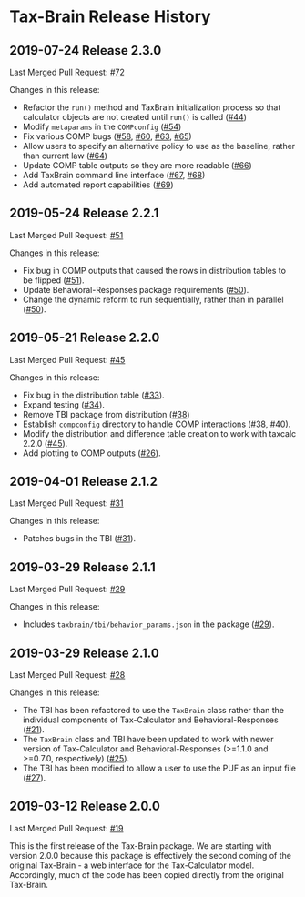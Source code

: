 # Tax-Brain Release History

## 2019-07-24 Release 2.3.0

Last Merged Pull Request: [#72](https://github.com/PSLmodels/Tax-Brain/pull/72)

Changes in this release:

* Refactor the `run()` method and TaxBrain initialization process so that
  calculator objects are not created until `run()` is called ([#44](https://github.com/PSLmodels/Tax-Brain/pull/44))
* Modify `metaparams` in the `COMPconfig` ([#54](https://github.com/PSLmodels/Tax-Brain/pull/54))
* Fix various COMP bugs ([#58](https://github.com/PSLmodels/Tax-Brain/pull/58),
  [#60](https://github.com/PSLmodels/Tax-Brain/pull/60),
  [#63](https://github.com/PSLmodels/Tax-Brain/pull/63),
  [#65](https://github.com/PSLmodels/Tax-Brain/pull/65))
* Allow users to specify an alternative policy to use as the baseline, rather
  than current law ([#64](https://github.com/PSLmodels/Tax-Brain/pull/64))
* Update COMP table outputs so they are more readable ([#66](https://github.com/PSLmodels/Tax-Brain/pull/66))
* Add TaxBrain command line interface ([#67](https://github.com/PSLmodels/Tax-Brain/pull/67), [#68](https://github.com/PSLmodels/Tax-Brain/pull/68))
* Add automated report capabilities ([#69](https://github.com/PSLmodels/Tax-Brain/pull/69))

## 2019-05-24 Release 2.2.1

Last Merged Pull Request: [#51](https://github.com/PSLmodels/Tax-Brain/pull/51)

Changes in this release:

* Fix bug in COMP outputs that caused the rows in distribution tables to be
  flipped ([#51](https://github.com/PSLmodels/Tax-Brain/pull/51)).
* Update Behavioral-Responses package requirements ([#50](https://github.com/PSLmodels/Tax-Brain/pull/50)).
* Change the dynamic reform to run sequentially, rather than in parallel ([#50](https://github.com/PSLmodels/Tax-Brain/pull/50)).

## 2019-05-21 Release 2.2.0

Last Merged Pull Request: [#45](https://github.com/PSLmodels/Tax-Brain/pull/45)

Changes in this release:

* Fix bug in the distribution table ([#33](https://github.com/PSLmodels/Tax-Brain/pull/33)).
* Expand testing ([#34](https://github.com/PSLmodels/Tax-Brain/pull/45)).
* Remove TBI package from distribution ([#38](https://github.com/PSLmodels/Tax-Brain/pull/38))
* Establish `compconfig` directory to handle COMP interactions ([#38](https://github.com/PSLmodels/Tax-Brain/pull/38), [#40](https://github.com/PSLmodels/Tax-Brain/pull/40)).
* Modify the distribution and difference table creation to work with taxcalc 2.2.0 ([#45](https://github.com/PSLmodels/Tax-Brain/pull/45)).
* Add plotting to COMP outputs ([#26](https://github.com/PSLmodels/Tax-Brain/pull/26)).

## 2019-04-01 Release 2.1.2

Last Merged Pull Request: [#31](https://github.com/PSLmodels/Tax-Brain/pull/31)

Changes in this release:

* Patches bugs in the TBI ([#31](https://github.com/PSLmodels/Tax-Brain/pull/31)).

## 2019-03-29 Release 2.1.1

Last Merged Pull Request: [#29](https://github.com/PSLmodels/Tax-Brain/pull/29)

Changes in this release:

* Includes `taxbrain/tbi/behavior_params.json` in the package ([#29](https://github.com/PSLmodels/Tax-Brain/pull/29)).

## 2019-03-29 Release 2.1.0

Last Merged Pull Request: [#28](https://github.com/PSLmodels/Tax-Brain/pull/27)

Changes in this release:

* The TBI has been refactored to use the `TaxBrain` class rather than the
  individual components of Tax-Calculator and Behavioral-Responses ([#21](https://github.com/PSLmodels/Tax-Brain/pull/21)).
* The `TaxBrain` class and TBI have been updated to work with newer version of
  Tax-Calculator and Behavioral-Responses (>=1.1.0 and >=0.7.0, respectively) ([#25](https://github.com/PSLmodels/Tax-Brain/pull/25)).
* The TBI has been modified to allow a user to use the PUF as an input file ([#27](https://github.com/PSLmodels/Tax-Brain/pull/27)).

## 2019-03-12 Release 2.0.0

Last Merged Pull Request: [#19](https://github.com/PSLmodels/Tax-Brain/pull/19)

This is the first release of the Tax-Brain package. We are starting with version
2.0.0 because this package is effectively the second coming of the original
Tax-Brain - a web interface for the Tax-Calculator model. Accordingly, much
of the code has been copied directly from the original Tax-Brain.